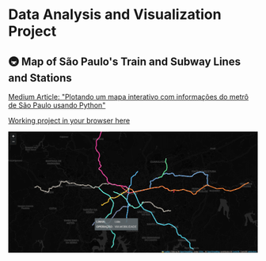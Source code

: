 # Data Analysis and Visualization Project
## 🚇 Map of São Paulo's Train and Subway Lines and Stations
 [Medium Article: "Plotando um mapa interativo com informações do metrô de São Paulo usando Python"](https://medium.com/@liviaalvzs/plotando-um-mapa-interativo-com-informa%C3%A7%C3%B5es-do-metr%C3%B4-de-s%C3%A3o-paulo-usando-python-b0470d8d0b10)

[Working project in your browser here](https://liviaalvzs.github.io/metro-sp)

![Final Project](projeto-metro-sp/resultado.PNG)
